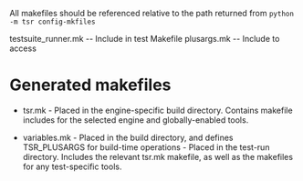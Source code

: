 
All makefiles should be referenced relative to the path returned from
`python -m tsr config-mkfiles`

testsuite_runner.mk -- Include in test Makefile
plusargs.mk -- Include to access 


# Generated makefiles
- tsr.mk            - Placed in the engine-specific build directory. Contains
                      makefile includes for the selected engine and 
                      globally-enabled tools.
                      
- variables.mk      - Placed in the build directory, and defines TSR_PLUSARGS 
                      for build-time operations
					- Placed in the test-run directory. Includes the relevant
                      tsr.mk makefile, as well as the makefiles for any 
                      test-specific tools. 